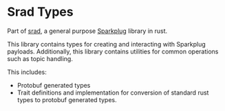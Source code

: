 # Srad Types

Part of [srad](https://crates.io/crates/srad), a general purpose [Sparkplug](https://sparkplug.eclipse.org/) library in rust.

This library contains types for creating and interacting with Sparkplug payloads. Additionally, this library contains utilities for common operations such as topic handling.

This includes:

- Protobuf generated types
- Trait definitions and implementation for conversion of standard rust types to protobuf generated types.
